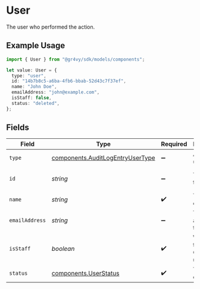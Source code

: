# User

The user who performed the action.

## Example Usage

```typescript
import { User } from "@gr4vy/sdk/models/components";

let value: User = {
  type: "user",
  id: "14b7b8c5-a6ba-4fb6-bbab-52d43c7f37ef",
  name: "John Doe",
  emailAddress: "john@example.com",
  isStaff: false,
  status: "deleted",
};
```

## Fields

| Field                                                                                | Type                                                                                 | Required                                                                             | Description                                                                          | Example                                                                              |
| ------------------------------------------------------------------------------------ | ------------------------------------------------------------------------------------ | ------------------------------------------------------------------------------------ | ------------------------------------------------------------------------------------ | ------------------------------------------------------------------------------------ |
| `type`                                                                               | [components.AuditLogEntryUserType](../../models/components/auditlogentryusertype.md) | :heavy_minus_sign:                                                                   | Always `user`.                                                                       | user                                                                                 |
| `id`                                                                                 | *string*                                                                             | :heavy_minus_sign:                                                                   | The ID of the user.                                                                  | 14b7b8c5-a6ba-4fb6-bbab-52d43c7f37ef                                                 |
| `name`                                                                               | *string*                                                                             | :heavy_check_mark:                                                                   | The name of the user.                                                                | John Doe                                                                             |
| `emailAddress`                                                                       | *string*                                                                             | :heavy_minus_sign:                                                                   | The email address for this user.                                                     | john@example.com                                                                     |
| `isStaff`                                                                            | *boolean*                                                                            | :heavy_check_mark:                                                                   | Whether this is a Gr4vy staff user.                                                  | false                                                                                |
| `status`                                                                             | [components.UserStatus](../../models/components/userstatus.md)                       | :heavy_check_mark:                                                                   | The status of the user.                                                              |                                                                                      |
